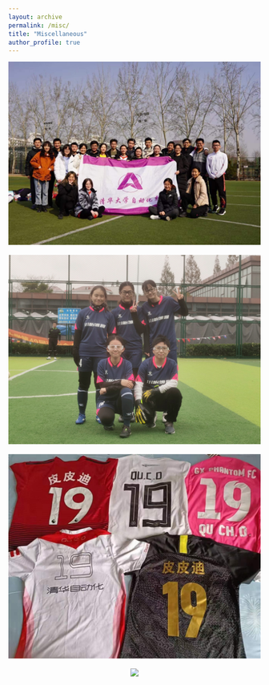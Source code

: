 ```yaml
---
layout: archive
permalink: /misc/
title: "Miscellaneous"
author_profile: true
---
```


<center>
    <img src="/images/misc_img/IMG_9236.JPG" width="580"/>  
</center>
<br>
<center>
    <img src="/images/misc_img/IMG_2310.JPG" width="580"/>  
</center>
<br>
<center>
    <img src="/images/misc_img/IMG_9239.JPG" width="580"/>
</center> 
<br>
<center>
    <img src="/images/misc_img/IMG_8606.png" width="580"/>
</center> 
